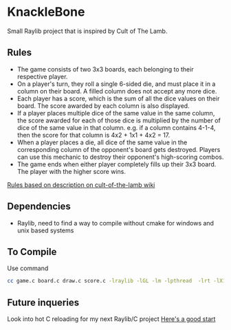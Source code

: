 # KnackleBone

Small Raylib project that is inspired by Cult of The Lamb.

## Rules

- The game consists of two 3x3 boards, each belonging to their respective player.
- On a player's turn, they roll a single 6-sided die, and must place it in a column on their board. A filled column does not accept any more dice.
- Each player has a score, which is the sum of all the dice values on their board. The score awarded by each column is also displayed.
- If a player places multiple dice of the same value in the same column, the score awarded for each of those dice is multiplied by the number of dice of the same value in that column. e.g. if a column contains 4-1-4, then the score for that column is 4x2 + 1x1 + 4x2 = 17.
- When a player places a die, all dice of the same value in the corresponding column of the opponent's board gets destroyed. Players can use this mechanic to destroy their opponent's high-scoring combos.
- The game ends when either player completely fills up their 3x3 board. The player with the higher score wins.

[Rules based on description on cult-of-the-lamb wiki](https://cult-of-the-lamb.fandom.com/wiki/Knucklebones)

## Dependencies

- Raylib, need to find a way to compile without cmake for windows and unix based systems

## To Compile

Use command

```Bash
cc game.c board.c draw.c score.c -lraylib -lGL -lm -lpthread  -lrt -lX11
```

## Future inqueries

Look into hot C reloading for my next Raylib/C project [Here's a good start](https://slembcke.github.io/HotLoadC)
